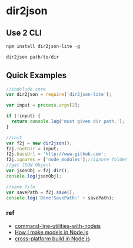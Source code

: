 # dir2json

## Use 2 CLI
```javascript
npm install dir2json-lite -g
```
```javascript
dir2json path/to/dir
```
## Quick Examples

```javascript
//indclude core
var dir2json = require('dir2json-lite');

var input = process.argv[2];

if (!input) {
  return console.log('must given dir path.');
}

//init
var f2j = new dir2json();
f2j.rootDir = input;
f2j.baseUrl = 'http://www.github.com';
f2j.ignores = ['node_modules'];//ignore folder
//get JSON Object
var jsonObj = f2j.dir();
console.log(jsonObj);

//save file
var savePath = f2j.save();
console.log('Done!SavePath:' + savePath);

```
### ref
* [command-line-utilities-with-nodejs](http://shapeshed.com/command-line-utilities-with-nodejs/)
* [How I make models in Node.js](http://forrst.com/posts/How_I_make_models_in_Node_js_using_Redis_as_dat-90W)
* [ cross-platform build in Node.js](https://gist.github.com/domenic/2790533)
